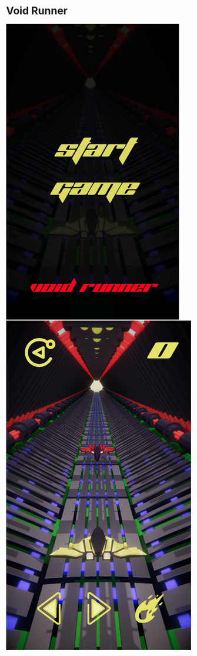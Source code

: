 # Void Runner

![void-runner-image-01](screenshots/void-runner-image-01.png)
![void-runner-image-02](screenshots/void-runner-image-02.png)